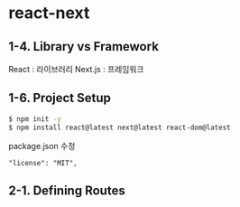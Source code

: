 # react-next

## 1-4. Library vs Framework
React : 라이브러리
Next.js : 프레임워크

## 1-6. Project Setup
```bash
$ npm init -y
$ npm install react@latest next@latest react-dom@latest
```
package.json 수정
```
"license": "MIT",
```

## 2-1. Defining Routes 
